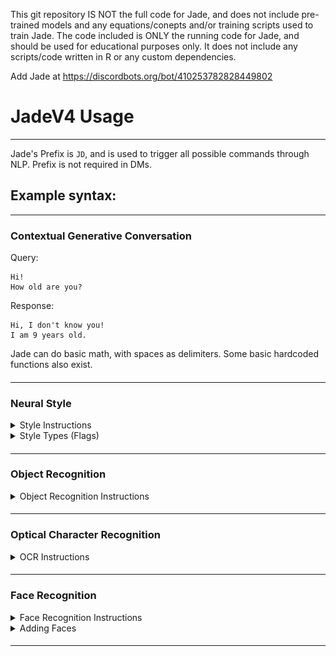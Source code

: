This git repository IS NOT the full code for Jade, and does not include pre-trained models and any equations/conepts and/or training scripts used to train 
Jade. The code included is ONLY the running code for Jade, and should be used for educational purposes only. It does not include any scripts/code written in R or any custom dependencies.

Add Jade at https://discordbots.org/bot/410253782828449802

# JadeV4 Usage
--------
Jade's Prefix is `JD`, and is used to trigger all possible commands through NLP.
Prefix is not required in DMs.

## Example syntax:
--------

### Contextual Generative Conversation
Query:
```
Hi!
How old are you?
```
Response:
```
Hi, I don't know you!
I am 9 years old.
```
Jade can do basic math, with spaces as delimiters. Some basic hardcoded functions also exist.

####
--------

### Neural Style

<details><summary>Style Instructions</summary>
<p>
  
Query:
```
Can you style this using un? [Attach Image]
Use exp to style [Image Link]
```
*[Attach Image] and [Image Link] would reference [This image](https://github.com/JEF1056/JadeAI/blob/master/EXAMPLE/style_ex.jpg) in this demo.*
<br>
<br>
Response:
<br>
<img src = 'EXAMPLE/un_ex.jpg' height = '200px'></a>
<img src = 'EXAMPLE/exp_ex.jpg' height = '200px'></a>
<br>
Jade can extract style types (flags) such as `exp` and `un` and links from within the command phrase.

</p>
</details>

<details><summary>Style Types (Flags)</summary>
<p>
  
Listed below are flags, in the format `FLAG ||| NAME OF STYLE IMAGE`. Left images are the original, Right images are styled by Jade.
<br>
<br>
```un ||| Udnie ```
<br>
<img src = 'EXAMPLE/style_ex.jpg' height = '200px'></a>
<img src = 'EXAMPLE/un_ex.jpg' height = '200px'></a>
<br>
```dk ||| Dark Paint```
<br>
<img src = 'EXAMPLE/style_ex.jpg' height = '200px'></a>
<img src = 'EXAMPLE/dk_ex.jpg' height = '200px'></a>
<br>
```en ||| Enviornment```
<br>
<img src = 'EXAMPLE/style_ex.jpg' height = '200px'></a>
<img src = 'EXAMPLE/env_ex.jpg' height = '200px'></a>
<br>
```rd||| Red```
<br>
<img src = 'EXAMPLE/style_ex.jpg' height = '200px'></a>
<img src = 'EXAMPLE/rd_ex.jpg' height = '200px'></a>
<br>
```lm ||| La Muse```
<br>
<img src = 'EXAMPLE/style_ex.jpg' height = '200px'></a>
<img src = 'EXAMPLE/lm_ex.jpg' height = '200px'></a>
<br>
```rp ||| Rainbow Princess```
<br>
<img src = 'EXAMPLE/style_ex.jpg' height = '200px'></a>
<img src = 'EXAMPLE/rp_ex.jpg' height = '200px'></a>
<br>
```sc ||| The Scream```
<br>
<img src = 'EXAMPLE/style_ex.jpg' height = '200px'></a>
<img src = 'EXAMPLE/sc_ex.jpg' height = '200px'></a>
<br>
```wr ||| Wreck (George Washington)```
<br>
<img src = 'EXAMPLE/style_ex.jpg' height = '200px'></a>
<img src = 'EXAMPLE/wr_ex.jpg' height = '200px'></a>
<br>
```wv ||| Wave```
<br>
<img src = 'EXAMPLE/style_ex.jpg' height = '200px'></a>
<img src = 'EXAMPLE/wv_ex.jpg' height = '200px'></a>
<br>
```ha ||| My artist's art ^-^```
```Works best with images that have a "focus"```
<br>
<img src = 'EXAMPLE/style_ex.jpg' height = '200px'></a>
<img src = 'EXAMPLE/ha_ex.jpg' height = '200px'></a>
<br>

```exp ||| Experimental```
```WARNING: Most models in this folder are really... uh... weird```
<br>
<img src = 'EXAMPLE/style_ex.jpg' height = '200px'></a>
<img src = 'EXAMPLE/exp_ex.jpg' height = '200px'></a>
<br>

</p>
</details>

####
--------

### Object Recognition

<details><summary>Object Recognition Instructions</summary>
<p>
  
Query:
```
What objects are in this image? [Attach Image]
Can you find the dog in this picture? [Image Link]
```
*[Attach Image] would reference [This image](https://github.com/JEF1056/JadeAI/blob/master/EXAMPLE/obj_ex_d.jpg) in this demo.*
<br>
*[Image Link] would reference [This image](https://github.com/JEF1056/JadeAI/blob/master/EXAMPLE/obj_ex_fd.jpg) in this demo.*
<br>
<br>
Response:
<br>
<img src = 'EXAMPLE/d_ex.jpg' height = '200px'></a>
<img src = 'EXAMPLE/fd_ex.jpg' height = '200px'></a>
<br>

</p>
</details>

####
--------

### Optical Character Recognition

<details><summary>OCR Instructions</summary>
<p>
  
Query:
```
What text is in this image? [Attach Image]
Could read this for me? [Image Link]
```
*[Attach Image] and [Image Link] would reference [This image](EXAMPLE/ocr_ex.png) in this demo.*
<br>
<br>
Response:
<br>
<img src = 'EXAMPLE/ocr_re_ex.jpg' width='380px'></a>
<br>

</p>
</details>

####
--------

### Face Recognition

<details><summary>Face Recognition Instructions</summary>
<p>
  
Query:
```
Who is this? [Attach Image]
Do know who the people in this image: [Image Link] are?
```
*[Attach Image] and [Image Link] would reference [This image](EXAMPLE/fr_ex.png) in this demo.*
<br>
<br>
Response:
<br>
<img src = 'EXAMPLE/fr_re_ex.jpg' width='200px'></a>
<br>
```Justin Timberlake```
<br>
Note: This operation works with multiple faces in an image.

</p>
</details>

<details><summary>Adding Faces</summary>
<p>
  
```DO NOT ADD FACES IF NOT NESSISARY. ONLY ADD FACES IF THE ORIGINAL IMAGE RETURNS "Unknown"```
<br>
<br>
Query:
```
Add "Justin Timberlake" using this: [Image Link]
This is "Justin Timberlake" [Attach Image]
```
**The "" are REQUIRED around names to be added.**
<br>
*[Attach Image] and [Image Link] would reference [This image](EXAMPLE/fr_ex.png) in this demo.*
<br>
<br>
Response:
<br>
```Added face "Justin Timberlake" to my library in 22742ms```
<br>

</p>
</details>

####
--------
